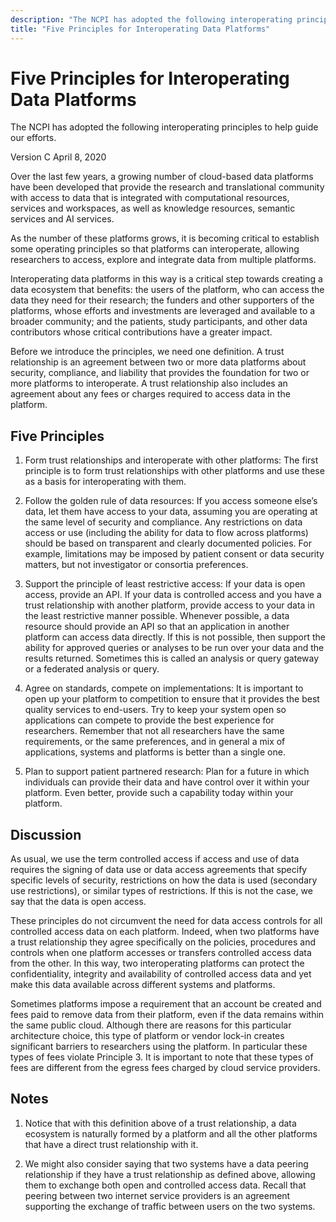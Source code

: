 ```yaml
---
description: "The NCPI has adopted the following interoperating principles to help guide our efforts."
title: "Five Principles for Interoperating Data Platforms"
---
```

# Five Principles for Interoperating Data Platforms

<hero small>The NCPI has adopted the following interoperating principles to help guide our efforts.</hero>

Version C April 8, 2020

Over the last few years, a growing number of cloud-based data platforms have been developed that provide the research and translational community with access to data that is integrated with computational resources, services and workspaces, as well as knowledge resources, semantic services and AI services. 

As the number of these platforms grows, it is becoming critical to establish some operating principles so that platforms can interoperate, allowing researchers to access, explore and integrate data from multiple platforms. 

Interoperating data platforms in this way is a critical step towards creating a data ecosystem that benefits: the users of the platform, who can access the data they need for their research; the funders and other supporters of the platforms, whose efforts and investments are leveraged and available to a broader community; and the patients, study participants, and other data contributors whose critical contributions have a greater impact.  

Before we introduce the principles, we need one definition.  A trust relationship is an agreement between two or more data platforms about security, compliance, and liability that provides the foundation for two or more platforms to interoperate.  A trust relationship also includes an agreement about any fees or charges required to access data in the platform.


## Five Principles

1. Form trust relationships and interoperate with other platforms: The first principle is to form trust relationships with other platforms and use these as a basis for interoperating with them.
 
2. Follow the golden rule of data resources: If you access someone else’s data, let them have access to your data, assuming you are operating at the same level of security and compliance. Any restrictions on data access or use (including the ability for data to flow across platforms) should be based on transparent and clearly documented policies. For example, limitations may be imposed by patient consent or data security matters, but not investigator or consortia preferences.
 
3. Support the principle of least restrictive access:  If your data is open access, provide an API.  If your data is controlled access and you have a trust relationship with another platform, provide access to your data in the least restrictive manner possible. Whenever possible, a data resource should provide an API so that an application in another platform can access data directly. If this is not possible, then support the ability for approved queries or analyses to be run over your data and the results returned. Sometimes this is called an analysis or query gateway or a federated analysis or query.
 
4. Agree on standards, compete on implementations: It is important to open up your platform to competition to ensure that it provides the best quality services to end-users. Try to keep your system open so applications can compete to provide the best experience for researchers.  Remember that not all researchers have the same requirements, or the same preferences, and in general a mix of applications, systems and platforms is better than a single one.
 
5. Plan to support patient partnered research: Plan for a future in which individuals can provide their data and have control over it within your platform. Even better, provide such a capability today within your platform.

## Discussion 

As usual, we use the term controlled access if access and use of  data requires the signing of data use or data access agreements that specify specific levels of security, restrictions on how the data is used (secondary use restrictions), or similar types of restrictions.  If this is not the case, we say that the data is open access.

These principles do not circumvent the need for data access controls for all controlled access data on each platform.  Indeed, when two platforms have a trust relationship they agree specifically on the policies, procedures and controls when one platform accesses or transfers controlled access data from the other.  In this way, two interoperating platforms can protect the confidentiality, integrity and availability of controlled access data and yet make this data available across different systems and platforms.

Sometimes platforms impose a requirement that an account be created and fees paid to remove data from their platform, even if the data remains within the same public cloud.  Although there are reasons for this particular architecture choice, this type of platform or vendor lock-in creates significant barriers to researchers using the platform.  In particular these types of fees violate Principle 3.  It is important to note that these types of fees are different from the egress fees charged by cloud service providers.



## Notes

1. Notice that with this definition above of a trust relationship, a data ecosystem is naturally formed by a platform and all the other platforms that have a direct trust relationship with it.

1. We might also consider saying that two systems have a data peering relationship if they have a trust relationship as defined above, allowing them to exchange both open and controlled access data.  Recall that peering between two internet service providers is an agreement supporting the exchange of traffic between users on the two systems.

 
